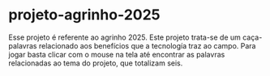 # projeto-agrinho-2025
Esse projeto é referente ao agrinho 2025. 
Este projeto trata-se de um caça-palavras relacionado aos benefícios que a tecnología traz ao campo.
Para jogar basta clicar com o mouse na tela até encontrar as palavras relacionadas ao tema do projeto, que totalizam seis.

